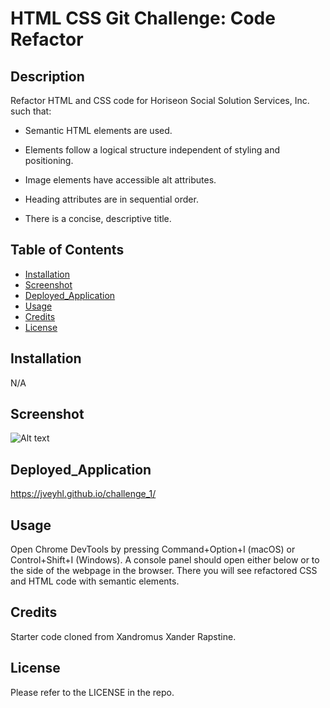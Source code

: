 # HTML CSS Git Challenge: Code Refactor

## Description

Refactor HTML and CSS code for Horiseon Social Solution Services, Inc. such that:

- Semantic HTML elements are used.

- Elements follow a logical structure independent of styling and positioning.

- Image elements have accessible alt attributes.

- Heading attributes are in sequential order.

- There is a concise, descriptive title.


## Table of Contents

- [Installation](#installation)
- [Screenshot](#screenshot)
- [Deployed_Application](#deployed_application)
- [Usage](#usage)
- [Credits](#credits)
- [License](#license)

## Installation

N/A

## Screenshot

![Alt text](/assets/images/screenshot.png?raw=true "screenshot")

## Deployed_Application

https://jveyhl.github.io/challenge_1/

## Usage

Open Chrome DevTools by pressing Command+Option+I (macOS) or Control+Shift+I (Windows). A console panel should open either below or to the side of the webpage in the browser. There you will see refactored CSS and HTML code with semantic elements.

## Credits

Starter code cloned from Xandromus Xander Rapstine.

## License

Please refer to the LICENSE in the repo.